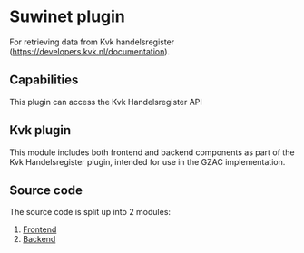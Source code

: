 # Suwinet plugin

For retrieving data from Kvk handelsregister (https://developers.kvk.nl/documentation).

## Capabilities

This plugin can access the Kvk Handelsregister API

## Kvk plugin

This module includes both frontend and backend components as part of the Kvk Handelsregister plugin, intended for use in the GZAC implementation. 

## Source code

The source code is split up into 2 modules:

1. [Frontend](../../frontend/projects/valtimo/kvk-handelsregister)
2. [Backend](./)
